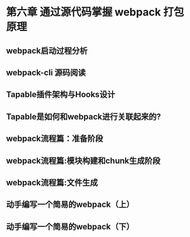 # 第六章 通过源代码掌握 webpack 打包原理

## webpack启动过程分析

## webpack-cli 源码阅读

## Tapable插件架构与Hooks设计

## Tapable是如何和webpack进行关联起来的?

## webpack流程篇：准备阶段

## webpack流程篇:模块构建和chunk生成阶段

## webpack流程篇:文件生成

## 动手编写一个简易的webpack（上）

## 动手编写一个简易的webpack（下）





